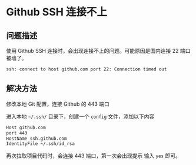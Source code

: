# Github SSH 连接不上

## 问题描述

使用 Github SSH 连接时，会出现连接不上的问题。可能原因是国内连接 22 端口被墙了。

`ssh: connect to host github.com port 22: Connection timed out`

## 解决方法

修改本地 Git 配置，连接 Github 的 443 端口

进入本地 `~/.ssh/` 目录下，创建一个 `config` 文件，添加以下内容

```txt
Host github.com
port 443
HostName ssh.github.com
IdentityFile ~/.ssh/id_rsa
```

再次拉取项目代码时，会连接 443 端口，第一次会出现提示 输入 `yes` 即可。
